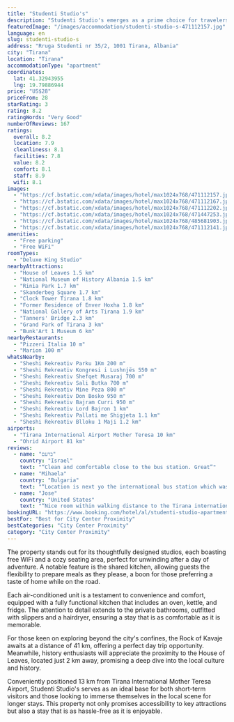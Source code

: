 ```yaml
---
title: "Studenti Studio's"
description: "Studenti Studio's emerges as a prime choice for travelers seeking a blend of comfort and convenience in the heart of Tirana."
featuredImage: "/images/accommodation/studenti-studio-s-471112157.jpg"
language: en
slug: studenti-studio-s
address: "Rruga Studenti nr 35/2, 1001 Tirana, Albania"
city: "Tirana"
location: "Tirana"
accommodationType: "apartment"
coordinates:
  lat: 41.32943955
  lng: 19.79886944
price: "US$28"
priceFrom: 28
starRating: 3
rating: 8.2
ratingWords: "Very Good"
numberOfReviews: 167
ratings:
  overall: 8.2
  location: 7.9
  cleanliness: 8.1
  facilities: 7.8
  value: 8.2
  comfort: 8.1
  staff: 8.9
  wifi: 8.1
images:
  - "https://cf.bstatic.com/xdata/images/hotel/max1024x768/471112157.jpg?k=a3db33053952105e5e37b6140f54d662e3fa9dd29fa5a800511e9b776822e92e&o=&hp=1"
  - "https://cf.bstatic.com/xdata/images/hotel/max1024x768/471112167.jpg?k=9c3d8475fea0cfe95241168062937f98d64de46bc03fd86974cddeeb99a22ea0&o=&hp=1"
  - "https://cf.bstatic.com/xdata/images/hotel/max1024x768/471112202.jpg?k=187af9b004aa431459ff50f69152b5b58d18bf5211282efc4d0e95875b3012e3&o=&hp=1"
  - "https://cf.bstatic.com/xdata/images/hotel/max1024x768/471447253.jpg?k=8c94eb7ff1245d0161c0c5fe6e5ec73615d050b903c9aeadae18b2223d0def9c&o=&hp=1"
  - "https://cf.bstatic.com/xdata/images/hotel/max1024x768/485681903.jpg?k=a49e6181c6424a6e65dc4f1ecb8b7576a7c0a24afa4bcb4c1f041cc275804954&o=&hp=1"
  - "https://cf.bstatic.com/xdata/images/hotel/max1024x768/471112141.jpg?k=698a24cce19a22ba70a5595b5d5b97b84cb1bb1932177b13694ccf0a7383c16a&o=&hp=1"
amenities:
  - "Free parking"
  - "Free WiFi"
roomTypes:
  - "Deluxe King Studio"
nearbyAttractions:
  - "House of Leaves 1.5 km"
  - "National Museum of History Albania 1.5 km"
  - "Rinia Park 1.7 km"
  - "Skanderbeg Square 1.7 km"
  - "Clock Tower Tirana 1.8 km"
  - "Former Residence of Enver Hoxha 1.8 km"
  - "National Gallery of Arts Tirana 1.9 km"
  - "Tanners' Bridge 2.3 km"
  - "Grand Park of Tirana 3 km"
  - "Bunk'Art 1 Museum 6 km"
nearbyRestaurants:
  - "Pizzeri Italia 10 m"
  - "Marion 100 m"
whatsNearby:
  - "Sheshi Rekreativ Parku 1Km 200 m"
  - "Sheshi Rekreativ Kongresi i Lushnjës 550 m"
  - "Sheshi Rekreativ Shefqet Musaraj 700 m"
  - "Sheshi Rekreativ Sali Butka 700 m"
  - "Sheshi Rekreativ Mine Peza 800 m"
  - "Sheshi Rekreativ Don Bosko 950 m"
  - "Sheshi Rekreativ Bajram Curri 950 m"
  - "Sheshi Rekreativ Lord Bajron 1 km"
  - "Sheshi Rekreativ Pallati me Shigjeta 1.1 km"
  - "Sheshi Rekreativ Blloku 1 Maji 1.2 km"
airports:
  - "Tirana International Airport Mother Teresa 10 km"
  - "Ohrid Airport 81 km"
reviews:
  - name: "ברעם"
    country: "Israel"
    text: "“Clean and comfortable close to the bus station. Great”"
  - name: "Mihaela"
    country: "Bulgaria"
    text: "“Location is next yo the international bus station which was our main target, so this was convenient. The lady in the shop holds the key. Few local restaurants and shops close to the studio. Inside is perfect for a short stay. WiFi was very good....”"
  - name: "Jose"
    country: "United States"
    text: "“Nice room within walking distance to the Tirana international bus lot. Bed was comfortable and air conditioning very strong for the current heat wave. Refrigerator and small dining table nice extras that would make this a nice place for longer stays.”"
bookingURL: "https://www.booking.com/hotel/al/studenti-studio-apartments.en-gb.html?aid=8035640"
bestFor: "Best for City Center Proximity"
bestCategories: "City Center Proximity"
category: "City Center Proximity"
---
```


The property stands out for its thoughtfully designed studios, each boasting free WiFi and a cozy seating area, perfect for unwinding after a day of adventure. A notable feature is the shared kitchen, allowing guests the flexibility to prepare meals as they please, a boon for those preferring a taste of home while on the road.

Each air-conditioned unit is a testament to convenience and comfort, equipped with a fully functional kitchen that includes an oven, kettle, and fridge. The attention to detail extends to the private bathrooms, outfitted with slippers and a hairdryer, ensuring a stay that is as comfortable as it is memorable.

For those keen on exploring beyond the city's confines, the Rock of Kavaje awaits at a distance of 41 km, offering a perfect day trip opportunity. Meanwhile, history enthusiasts will appreciate the proximity to the House of Leaves, located just 2 km away, promising a deep dive into the local culture and history.

Conveniently positioned 13 km from Tirana International Mother Teresa Airport, Studenti Studio's serves as an ideal base for both short-term visitors and those looking to immerse themselves in the local scene for longer stays. This property not only promises accessibility to key attractions but also a stay that is as hassle-free as it is enjoyable.